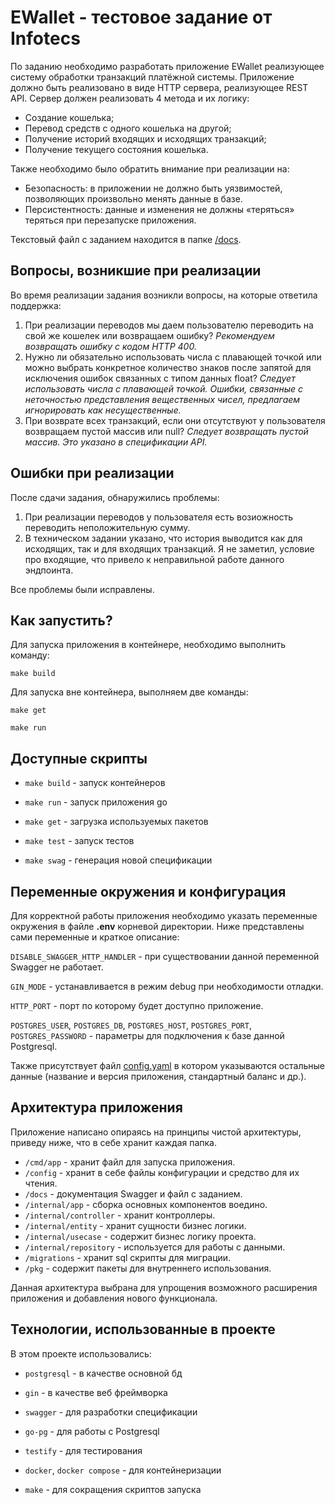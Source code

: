 
# EWallet - тестовое задание от Infotecs

По заданию необходимо разработать приложение EWallet реализующее систему обработки транзакций платёжной системы. Приложение должно быть реализовано в виде HTTP сервера, реализующее REST API. Сервер должен реализовать 4 метода и их логику:

- Создание кошелька;
- Перевод средств с одного кошелька на другой;
- Получение историй входящих и исходящих транзакций;
- Получение текущего состояния кошелька.

Также необходимо было обратить внимание при реализации на: 
- Безопасность: в приложении не должно быть уязвимостей, позволяющих произвольно менять данные в базе.
- Персистентность: данные и изменения не должны «теряться» теряться при перезапуске приложения. 

Текстовый файл с заданием находится в папке [/docs](https://github.com/egor-denisov/wallet-infotecs/tree/main/docs).

## Вопросы, возникшие при реализации

Во время реализации задания возникли вопросы, на которые ответила поддержка:

1) При реализации переводов мы даем пользователю переводить на свой же кошелек или возвращаем ошибку? *Рекомендуем возвращать ошибку с кодом HTTP 400.*
2) Нужно ли обязательно использовать числа с плавающей точкой или можно выбрать конкретное количество знаков после запятой для исключения ошибок связанных с типом данных float? *Следует использовать числа с плавающей точкой. Ошибки, связанные с неточностью представления вещественных чисел, предлагаем игнорировать как несущественные.*
3) При возврате всех транзакций, если они отсутствуют у пользователя возвращаем пустой массив или null? *Следует возвращать пустой массив. Это указано в спецификации API.*

## Ошибки при реализации

После сдачи задания, обнаружились проблемы:

1) При реализации переводов у пользователя есть возиожность переводить неположительную сумму. 
2) В техническом задании указано, что история выводится как для исходящих, так и для входящих транзакций. Я не заметил, условие про входящие, что привело к неправильной работе данного эндпоинта.

Все проблемы были исправлены.

## Как запустить?

Для запуска приложения в контейнере, необходимо выполнить команду:
```
make build
```

Для запуска вне контейнера, выполняем две команды:
```
make get

make run
```

## Доступные скрипты

- `make build` - запуск контейнеров

- `make run` - запуск приложения go

- `make get` - загрузка используемых пакетов

- `make test` - запуск тестов

- `make swag` - генерация новой спецификации


## Переменные окружения и конфигурация

Для корректной работы приложения необходимо указать переменные окружения в файле **.env** корневой директории. Ниже представлены сами переменные и краткое описание:

`DISABLE_SWAGGER_HTTP_HANDLER` - при существовании данной переменной Swagger не работает.

`GIN_MODE` - устанавливается в режим debug при необходимости отладки.

`HTTP_PORT` - порт по которому будет доступно приложение.

`POSTGRES_USER`, `POSTGRES_DB`, `POSTGRES_HOST`, `POSTGRES_PORT`, `POSTGRES_PASSWORD` - параметры для подключения к базе данной Postgresql.

Также присутствует файл [config.yaml](https://github.com/egor-denisov/wallet-infotecs/blob/main/config/config.yml) в котором указываются остальные данные (название и версия приложения, стандартный баланс и др.).

## Архитектура приложения

Приложение написано опираясь на принципы чистой архитектуры, приведу ниже, что в себе хранит каждая папка.

- `/cmd/app` - хранит файл для запуска приложения.
- `/config` - хранит в себе файлы конфигурации и средство для их чтения.
- `/docs` - документация Swagger и файл с заданием.
- `/internal/app` - сборка основных компонентов воедино.
- `/internal/controller` - хранит контроллеры.
- `/internal/entity` - хранит сущности бизнес логики.
- `/internal/usecase` - содержит бизнес логику проекта.
- `/internal/repository` - используется для работы с данными.
- `/migrations` - хранит sql скрипты для миграции.
- `/pkg` - содержит пакеты для внутреннего использования.

Данная архитектура выбрана для упрощения возможного расширения приложения и добавления нового функционала.

## Технологии, использованные в проекте

В этом проекте использовались:

- `postgresql` - в качестве основной бд

- `gin` - в качестве веб фреймворка

- `swagger` - для разработки спецификации

- `go-pg` - для работы с Postgresql

- `testify` - для тестирования

- `docker`, `docker compose` - для контейнеризации

- `make` - для сокращения скриптов запуска

